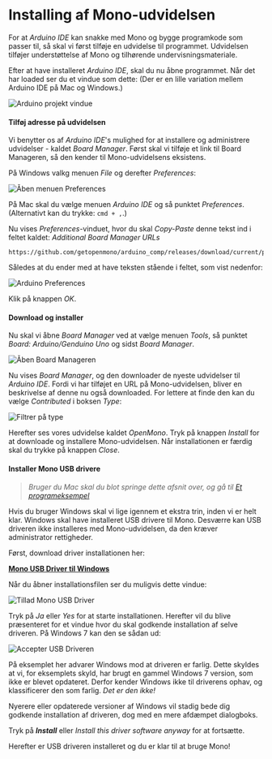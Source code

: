 # Installing af Mono-udvidelsen

For at *Arduino IDE* kan snakke med Mono og bygge programkode som passer til, så skal vi først tilføje en udvidelse til programmet. Udvidelsen tilføjer understøttelse af Mono og tilhørende undervisningsmateriale.

Efter at have installeret *Arduino IDE*, skal du nu åbne programmet. Når det har loaded ser du et vindue som dette: (Der er en lille variation mellem Arduino IDE på Mac og Windows.)

![Arduino projekt vindue](win-install/arduino-installed.png)

#### Tilføj adresse på udvidelsen

Vi benytter os af *Arduino IDE*'s mulighed for at installere og administrere udvidelser - kaldet *Board Manager*. Først skal vi tilføje et link til Board Manageren, så den kender til Mono-udvidelsens eksistens.

På Windows valkg menuen *File* og derefter *Preferences*:

![Åben menuen Preferences](win-install/open-preferences-win.png)

På Mac skal du vælge menuen *Arduino IDE* og så punktet *Preferences*. (Alternativt kan du trykke: `cmd + ,`.)

Nu vises *Preferences*-vinduet, hvor du skal *Copy-Paste* denne tekst ind i feltet kaldet: *Additional Board Manager URLs*

```
https://github.com/getopenmono/arduino_comp/releases/download/current/package_openmono_index.json
```

Således at du ender med at have teksten stående i feltet, som vist nedenfor:

![Arduino Preferences](win-install/arduino-preferences-win.png)

Klik på knappen *OK*.

#### Download og installer

Nu skal vi åbne *Board Manager* ved at vælge menuen *Tools*, så punktet *Board: Arduino/Genduino Uno* og sidst *Board Manager*.

![Åben Board Manageren](win-install/open-board-manager-win.png)

Nu vises *Board Manager*, og den downloader de nyeste udvidelser til *Arduino IDE*. Fordi vi har tilføjet en URL på Mono-udvidelsen, bliver en beskrivelse af denne nu også downloaded. For lettere at finde den kan du vælge *Contributed* i boksen *Type*:

![Filtrer på type](win-install/board-manager-contrib-win.png)

Herefter ses vores udvidelse kaldet *OpenMono*. Tryk på knappen *Install* for at downloade og installere Mono-udvidelsen. Når installationen er færdig skal du trykke på knappen *Close*.

#### Installer Mono USB drivere

> _Bruger du Mac skal du blot springe dette afsnit over, og gå til [Et programeksempel]()_

Hvis du bruger Windows skal vi lige igennem et ekstra trin, inden vi er helt klar. Windows skal have installeret USB drivere til Mono. Desværre kan USB driveren ikke installeres med Mono-udvidelsen, da den kræver administrator rettigheder.

Først, download driver installationen her:

**[Mono USB Driver til Windows](https://github.com/getopenmono/arduino_comp/releases/download/1.1/OpenMonoSerialDriverSetup-v1.0.exe)**

Når du åbner installationsfilen ser du muligvis dette vindue:

![Tillad Mono USB Driver](win-install/UAC-mono-driver.png)

Tryk på *Ja* eller *Yes* for at starte installationen. Herefter vil du blive præsenteret for et vindue hvor du skal godkende installation af selve driveren. På Windows 7 kan den se sådan ud:

![Accepter USB Driveren](win-install/mono-USB-driver-install.png)

På eksemplet her advarer Windows mod at driveren er farlig. Dette skyldes at vi, for eksemplets skyld, har brugt en gammel Windows 7 version, som ikke er blevet opdateret. Derfor kender Windows ikke til driverens ophav, og klassificerer den som farlig. *Det er den ikke!*

Nyerere eller opdaterede versioner af Windows vil stadig bede dig godkende installation af driveren, dog med en mere afdæmpet dialogboks.

Tryk på _**Install**_ eller _Install this driver software anyway_ for at fortsætte.

Herefter er USB driveren installeret og du er klar til at bruge Mono! 


